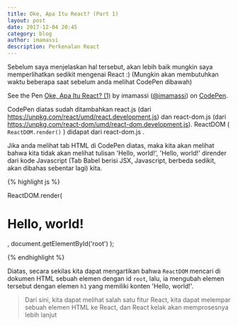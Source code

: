 ```yaml
---
title: Oke, Apa Itu React? (Part 1)
layout: post
date: 2017-12-04 20:45
category: blog
author: imamassi
description: Perkenalan React
---
```


Sebelum saya menjelaskan hal tersebut, akan lebih baik mungkin saya memperlihatkan sedikit mengenai React :) (Mungkin akan membutuhkan waktu beberapa saat sebelum anda melihat CodePen dibawah)

<p data-height="265" data-theme-id="0" data-slug-hash="aVMBWv" data-default-tab="result" data-user="imamassi" data-embed-version="2" data-pen-title="Oke, Apa Itu React? (1)" class="codepen">See the Pen <a href="https://codepen.io/imamassi/pen/aVMBWv/">Oke, Apa Itu React? (1)</a> by imamassi (<a href="https://codepen.io/imamassi">@imamassi</a>) on <a href="https://codepen.io">CodePen</a>.</p>
<script async src="https://production-assets.codepen.io/assets/embed/ei.js"></script>

CodePen diatas sudah ditambahkan react.js (dari https://unpkg.com/react/umd/react.development.js) dan react-dom.js (dari https://unpkg.com/react-dom/umd/react-dom.development.js). ReactDOM ( `ReactDOM.render()` ) didapat dari react-dom.js .

Jika anda melihat tab HTML di CodePen diatas, maka kita akan melihat bahwa kita tidak akan melihat tulisan 'Hello, world!', 'Hello, world!' dirender dari kode Javascript (Tab Babel berisi JSX, Javascript, berbeda sedikit, akan dibahas sebentar lagi) kita.


{% highlight js %}

ReactDOM.render(
  <h1>Hello, world!</h1>,
  document.getElementById('root')
);

{% endhighlight %}

Diatas, secara sekilas kita dapat mengartikan bahwa `ReactDOM` mencari di dokumen HTML sebuah elemen dengan id `root`, lalu, ia mengubah elemen tersebut dengan elemen `h1` yang memiliki konten 'Hello, world!'.

> Dari sini, kita dapat melihat salah satu fitur React, kita dapat melempar sebuah elemen HTML ke React, dan React kelak akan memprosesnya lebih lanjut
